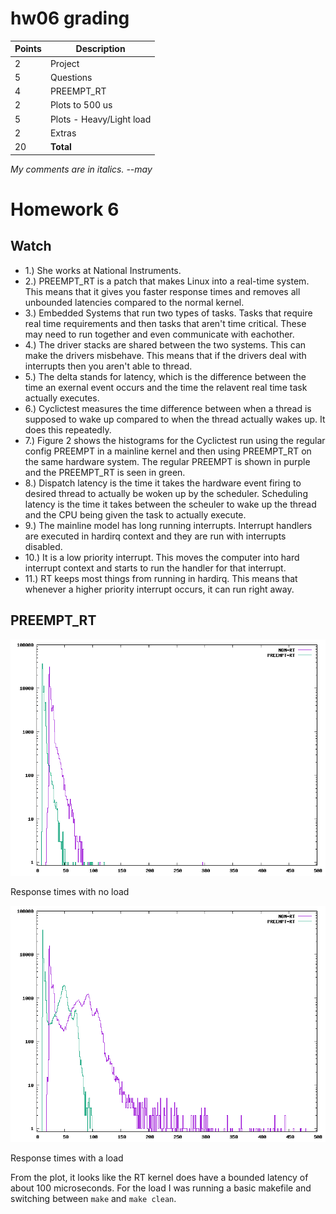 # hw06 grading

| Points      | Description |
| ----------- | ----------- |
|  2 | Project 
|  5 | Questions
|  4 | PREEMPT_RT
|  2 | Plots to 500 us
|  5 | Plots - Heavy/Light load
|  2 | Extras
| 20 | **Total**

*My comments are in italics. --may*

# Homework 6
## Watch
* 1.) She works at National Instruments.
* 2.) PREEMPT_RT is a patch that makes Linux into a real-time system. This 
means that it gives you faster response times and removes all unbounded
latencies compared to the normal kernel.
* 3.) Embedded Systems that run two types of tasks. Tasks that require real
time requirements and then tasks that aren't time critical. These may need 
to run together and even communicate with eachother.
* 4.) The driver stacks are shared between the two systems. This can make
the drivers misbehave. This means that if the drivers deal with interrupts
then you aren't able to thread.
* 5.) The delta stands for latency, which is the difference between the
time an exernal event occurs and the time the relavent real time task 
actually executes.
* 6.) Cyclictest measures the time difference between when a thread is 
supposed to wake up compared to when the thread actually wakes up. It does
this repeatedly.
* 7.) Figure 2 shows the histograms for the Cyclictest run using the 
regular config PREEMPT in a mainline kernel and then using PREEMPT_RT on the 
same hardware system. The regular PREEMPT is shown in purple and the 
PREEMPT_RT is seen in green.
* 8.) Dispatch latency is the time it takes the hardware event firing to
desired thread to actually be woken up by the scheduler. Scheduling latency
is the time it takes between the scheuler to wake up the thread and the CPU
being given the task to actually execute.
* 9.) The mainline model has long running interrupts. Interrupt handlers are
executed in hardirq context and they are run with interrupts disabled.
* 10.) It is a low priority interrupt. This moves the computer into hard
interrupt context and starts to run the handler for that interrupt. 
* 11.) RT keeps most things from running in hardirq. This means that 
whenever a higher priority interrupt occurs, it can run right away.

## PREEMPT_RT

![With No Load](cyclictestnoload.png)

Response times with no load


![With Load](cyclictestload.png)

Response times with a load

From the plot, it looks like the RT kernel does have a bounded latency of 
about 100 microseconds.
For the load I was running a basic makefile and switching between `make` and
`make clean`.
